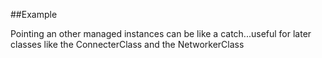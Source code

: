 
<!---
FrozenIsBool True
-->

##Example

Pointing an other managed instances can be like a catch...useful for later classes
like the ConnecterClass and the NetworkerClass